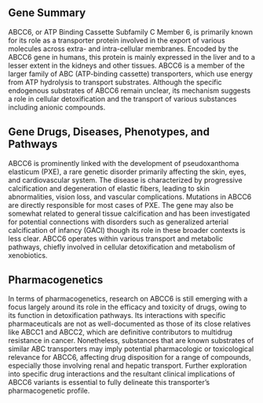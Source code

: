 ## Gene Summary
ABCC6, or ATP Binding Cassette Subfamily C Member 6, is primarily known for its role as a transporter protein involved in the export of various molecules across extra- and intra-cellular membranes. Encoded by the ABCC6 gene in humans, this protein is mainly expressed in the liver and to a lesser extent in the kidneys and other tissues. ABCC6 is a member of the larger family of ABC (ATP-binding cassette) transporters, which use energy from ATP hydrolysis to transport substrates. Although the specific endogenous substrates of ABCC6 remain unclear, its mechanism suggests a role in cellular detoxification and the transport of various substances including anionic compounds.

## Gene Drugs, Diseases, Phenotypes, and Pathways
ABCC6 is prominently linked with the development of pseudoxanthoma elasticum (PXE), a rare genetic disorder primarily affecting the skin, eyes, and cardiovascular system. The disease is characterized by progressive calcification and degeneration of elastic fibers, leading to skin abnormalities, vision loss, and vascular complications. Mutations in ABCC6 are directly responsible for most cases of PXE. The gene may also be somewhat related to general tissue calcification and has been investigated for potential connections with disorders such as generalized arterial calcification of infancy (GACI) though its role in these broader contexts is less clear. ABCC6 operates within various transport and metabolic pathways, chiefly involved in cellular detoxification and metabolism of xenobiotics.

## Pharmacogenetics
In terms of pharmacogenetics, research on ABCC6 is still emerging with a focus largely around its role in the efficacy and toxicity of drugs, owing to its function in detoxification pathways. Its interactions with specific pharmaceuticals are not as well-documented as those of its close relatives like ABCC1 and ABCC2, which are definitive contributors to multidrug resistance in cancer. Nonetheless, substances that are known substrates of similar ABC transporters may imply potential pharmacologic or toxicological relevance for ABCC6, affecting drug disposition for a range of compounds, especially those involving renal and hepatic transport. Further exploration into specific drug interactions and the resultant clinical implications of ABCC6 variants is essential to fully delineate this transporter’s pharmacogenetic profile.
